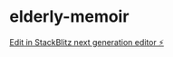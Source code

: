 # elderly-memoir

[Edit in StackBlitz next generation editor ⚡️](https://stackblitz.com/~/github.com/safewebdao/elderly-memoir)